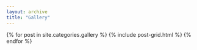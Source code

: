 ```yaml
---
layout: archive
title: "Gallery"
---
```


<div class="tiles">
{% for post in site.categories.gallery %}
  {% include post-grid.html %}
{% endfor %}
</div><!-- /.tiles -->